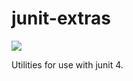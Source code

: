 # junit-extras
<a href="https://travis-ci.org/davidmoten/junit-extras"><img src="https://travis-ci.org/davidmoten/junit-extras.svg?branch=master"></a><br/>

Utilities for use with junit 4.


